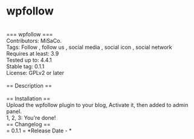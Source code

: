 # wpfollow
<br>
=== wpfollow === <br>
Contributors: MiSaCo. <br>
Tags: Follow , follow us , social media , social icon , social network <br>
Requires at least: 3.9 <br>
Tested up to: 4.4.1 <br>
Stable tag: 0.1.1 <br>
License: GPLv2 or later 
<br>
<br>
== Description ==
<br>
<br>
== Installation ==
<br>
Upload the wpfollow plugin to your blog, Activate it, then added to admin panel.
<br>
1, 2, 3: You're done!
<br>
== Changelog ==
<br>
= 0.1.1 =
*Release Date - *
